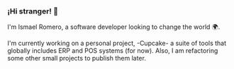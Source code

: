 ### ¡Hi stranger! 👋
I'm Ismael Romero, a software developer looking to change the world 🌍.

I'm currently working on a personal project, -Cupcake- a suite of tools that globally includes ERP and POS systems (for now). Also, I am refactoring some other small projects to publish them later.
